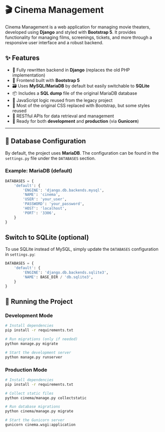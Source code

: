 # 🎬 Cinema Management

Cinema Management is a web application for managing movie theaters, developed using **Django** and styled with **Bootstrap 5**. It provides functionality for managing films, screenings, tickets, and more through a responsive user interface and a robust backend.

## ✨ Features

- 🔁 Fully rewritten backend in **Django** (replaces the old PHP implementation)
- 🎨 Frontend built with **Bootstrap 5**
- 🗃️ Uses **MySQL/MariaDB** by default but easily switchable to **SQLite**
- 📦 Includes a **SQL dump** file of the original MariaDB database
- 🔄 JavaScript logic reused from the legacy project
- 💅 Most of the original CSS replaced with Bootstrap, but some styles reused
- 🧪 RESTful APIs for data retrieval and management
- 🚀 Ready for both **development** and **production** (via **Gunicorn**)

---

## 🔌 Database Configuration

By default, the project uses **MariaDB**. The configuration can be found in the `settings.py` file under the `DATABASES` section.

### Example: MariaDB (default)

```python
DATABASES = {
    'default': {
        'ENGINE': 'django.db.backends.mysql',
        'NAME': 'cinema',
        'USER': 'your_user',
        'PASSWORD': 'your_password',
        'HOST': 'localhost',
        'PORT': '3306',
    }
}
```

## Switch to SQLite (optional)

To use SQLite instead of MySQL, simply update the `DATABASES` configuration in `settings.py`:

```python
DATABASES = {
    'default': {
        'ENGINE': 'django.db.backends.sqlite3',
        'NAME': BASE_DIR / 'db.sqlite3',
    }
}
```

## 🚀 Running the Project

### Development Mode

```bash
# Install dependencies
pip install -r requirements.txt

# Run migrations (only if needed)
python manage.py migrate

# Start the development server
python manage.py runserver
```

### Production Mode

```bash
# Install dependencies
pip install -r requirements.txt

# Collect static files
python cinema/manage.py collectstatic

# Run database migrations
python cinema/manage.py migrate

# Start the Gunicorn server
gunicorn cinema.wsgi:application
```